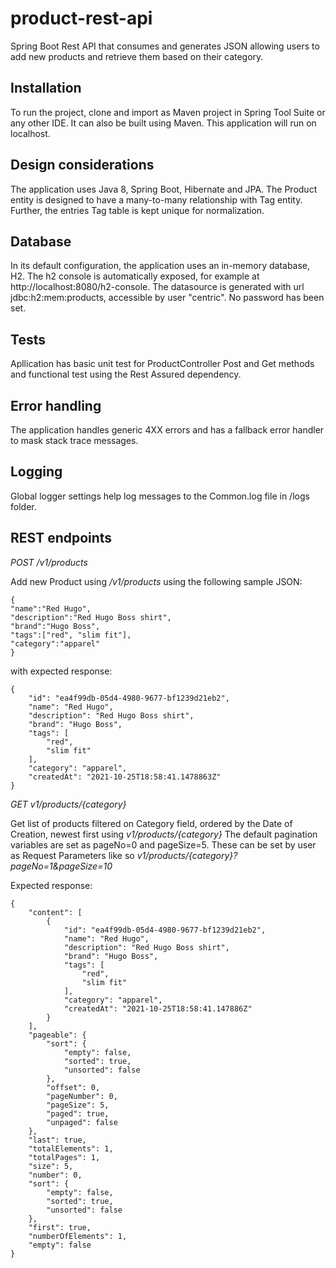 # product-rest-api
Spring Boot Rest API that consumes and generates JSON allowing users to add new products and retrieve them based on their category.

## Installation 
To run the project, clone and import as Maven project in Spring Tool Suite or any other IDE. It can also be built using Maven.
This application will run on localhost.

## Design considerations
The application uses Java 8, Spring Boot, Hibernate and JPA. The Product entity is designed to have a many-to-many relationship with Tag entity. Further, the entries Tag table is kept unique for normalization.

## Database
In its default configuration, the application uses an in-memory database, H2. The h2 console is automatically exposed, for example at http://localhost:8080/h2-console.
The datasource is generated with url jdbc:h2:mem:products, accessible by user "centric". No password has been set.

## Tests
Apllication has basic unit test for ProductController Post and Get methods and functional test using the Rest Assured dependency. 

## Error handling
The application handles generic 4XX errors and has a fallback error handler to mask stack trace messages.

## Logging
Global logger settings help log messages to the Common.log file in /logs folder. 


## REST endpoints

*POST /v1/products* 

Add new Product using */v1/products* using the following sample JSON:
````
{
"name":"Red Hugo",
"description":"Red Hugo Boss shirt",
"brand":"Hugo Boss",
"tags":["red", "slim fit"],
"category":"apparel"
}
````
with expected response:
````
{
    "id": "ea4f99db-05d4-4980-9677-bf1239d21eb2",
    "name": "Red Hugo",
    "description": "Red Hugo Boss shirt",
    "brand": "Hugo Boss",
    "tags": [
        "red",
        "slim fit"
    ],
    "category": "apparel",
    "createdAt": "2021-10-25T18:58:41.1478863Z"
}
````

*GET v1/products/{category}*

Get list of products filtered on Category field, ordered by the Date of Creation, newest first using *v1/products/{category}*
The default pagination variables are set as pageNo=0 and pageSize=5. These can be set by user as Request Parameters like so *v1/products/{category}?pageNo=1&pageSize=10*

Expected response:
````
{
    "content": [
        {
            "id": "ea4f99db-05d4-4980-9677-bf1239d21eb2",
            "name": "Red Hugo",
            "description": "Red Hugo Boss shirt",
            "brand": "Hugo Boss",
            "tags": [
                "red",
                "slim fit"
            ],
            "category": "apparel",
            "createdAt": "2021-10-25T18:58:41.147886Z"
        }
    ],
    "pageable": {
        "sort": {
            "empty": false,
            "sorted": true,
            "unsorted": false
        },
        "offset": 0,
        "pageNumber": 0,
        "pageSize": 5,
        "paged": true,
        "unpaged": false
    },
    "last": true,
    "totalElements": 1,
    "totalPages": 1,
    "size": 5,
    "number": 0,
    "sort": {
        "empty": false,
        "sorted": true,
        "unsorted": false
    },
    "first": true,
    "numberOfElements": 1,
    "empty": false
}
````





